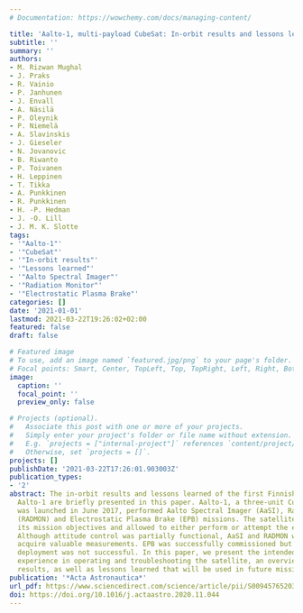 ```yaml
---
# Documentation: https://wowchemy.com/docs/managing-content/

title: 'Aalto-1, multi-payload CubeSat: In-orbit results and lessons learned'
subtitle: ''
summary: ''
authors:
- M. Rizwan Mughal
- J. Praks
- R. Vainio
- P. Janhunen
- J. Envall
- A. Näsilä
- P. Oleynik
- P. Niemelä
- A. Slavinskis
- J. Gieseler
- N. Jovanovic
- B. Riwanto
- P. Toivanen
- H. Leppinen
- T. Tikka
- A. Punkkinen
- R. Punkkinen
- H. -P. Hedman
- J. -O. Lill
- J. M. K. Slotte
tags:
- '"Aalto-1"'
- '"CubeSat"'
- '"In-orbit results"'
- '"Lessons learned"'
- '"Aalto Spectral Imager"'
- '"Radiation Monitor"'
- '"Electrostatic Plasma Brake"'
categories: []
date: '2021-01-01'
lastmod: 2021-03-22T19:26:02+02:00
featured: false
draft: false

# Featured image
# To use, add an image named `featured.jpg/png` to your page's folder.
# Focal points: Smart, Center, TopLeft, Top, TopRight, Left, Right, BottomLeft, Bottom, BottomRight.
image:
  caption: ''
  focal_point: ''
  preview_only: false

# Projects (optional).
#   Associate this post with one or more of your projects.
#   Simply enter your project's folder or file name without extension.
#   E.g. `projects = ["internal-project"]` references `content/project/deep-learning/index.md`.
#   Otherwise, set `projects = []`.
projects: []
publishDate: '2021-03-22T17:26:01.903003Z'
publication_types:
- '2'
abstract: The in-orbit results and lessons learned of the first Finnish satellite
  Aalto-1 are briefly presented in this paper. Aalto-1, a three-unit CubeSat which
  was launched in June 2017, performed Aalto Spectral Imager (AaSI), Radiation Monitor
  (RADMON) and Electrostatic Plasma Brake (EPB) missions. The satellite partly fulfilled
  its mission objectives and allowed to either perform or attempt the experiments.
  Although attitude control was partially functional, AaSI and RADMON were able to
  acquire valuable measurements. EPB was successfully commissioned but the tether
  deployment was not successful. In this paper, we present the intended mission, in-orbit
  experience in operating and troubleshooting the satellite, an overview of experiment
  results, as well as lessons learned that will be used in future missions.
publication: '*Acta Astronautica*'
url_pdf: https://www.sciencedirect.com/science/article/pii/S0094576520307190
doi: https://doi.org/10.1016/j.actaastro.2020.11.044
---
```

